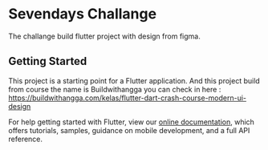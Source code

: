 # Sevendays Challange

The challange build flutter project with design from figma.

## Getting Started

This project is a starting point for a Flutter application. And this project build from course the name is Buildwithangga you can check in here : https://buildwithangga.com/kelas/flutter-dart-crash-course-modern-ui-design

For help getting started with Flutter, view our
[online documentation](https://flutter.dev/docs), which offers tutorials,
samples, guidance on mobile development, and a full API reference.
